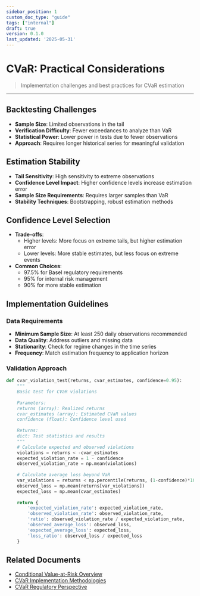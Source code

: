 ```yaml
---
sidebar_position: 1
custom_doc_type: "guide"
tags: ["internal"]
draft: true
version: 0.1.0
last_updated: '2025-05-31'
---
```


# CVaR: Practical Considerations

> Implementation challenges and best practices for CVaR estimation

---

## Backtesting Challenges

* **Sample Size**: Limited observations in the tail
* **Verification Difficulty**: Fewer exceedances to analyze than VaR
* **Statistical Power**: Lower power in tests due to fewer observations
* **Approach**: Requires longer historical series for meaningful validation

## Estimation Stability

* **Tail Sensitivity**: High sensitivity to extreme observations
* **Confidence Level Impact**: Higher confidence levels increase estimation error
* **Sample Size Requirements**: Requires larger samples than VaR
* **Stability Techniques**: Bootstrapping, robust estimation methods

## Confidence Level Selection

* **Trade-offs**:
  * Higher levels: More focus on extreme tails, but higher estimation error
  * Lower levels: More stable estimates, but less focus on extreme events
* **Common Choices**:
  * 97.5% for Basel regulatory requirements
  * 95% for internal risk management
  * 90% for more stable estimation

## Implementation Guidelines

### Data Requirements

* **Minimum Sample Size**: At least 250 daily observations recommended
* **Data Quality**: Address outliers and missing data
* **Stationarity**: Check for regime changes in the time series
* **Frequency**: Match estimation frequency to application horizon

### Validation Approach

```python
def cvar_violation_test(returns, cvar_estimates, confidence=0.95):
    """
    Basic test for CVaR violations
    
    Parameters:
    returns (array): Realized returns
    cvar_estimates (array): Estimated CVaR values
    confidence (float): Confidence level used
    
    Returns:
    dict: Test statistics and results
    """
    # Calculate expected and observed violations
    violations = returns < -cvar_estimates
    expected_violation_rate = 1 - confidence
    observed_violation_rate = np.mean(violations)
    
    # Calculate average loss beyond VaR
    var_violations = returns < np.percentile(returns, (1-confidence)*100)
    observed_loss = np.mean(returns[var_violations])
    expected_loss = np.mean(cvar_estimates)
    
    return {
        'expected_violation_rate': expected_violation_rate,
        'observed_violation_rate': observed_violation_rate,
        'ratio': observed_violation_rate / expected_violation_rate,
        'observed_average_loss': observed_loss,
        'expected_average_loss': expected_loss,
        'loss_ratio': observed_loss / expected_loss
    }
```

## Related Documents

* [Conditional Value-at-Risk Overview](../conditional-value-at-risk.md)
* [CVaR Implementation Methodologies](./cvar-implementation-methodologies.md)
* [CVaR Regulatory Perspective](./cvar-regulatory-perspective.md)